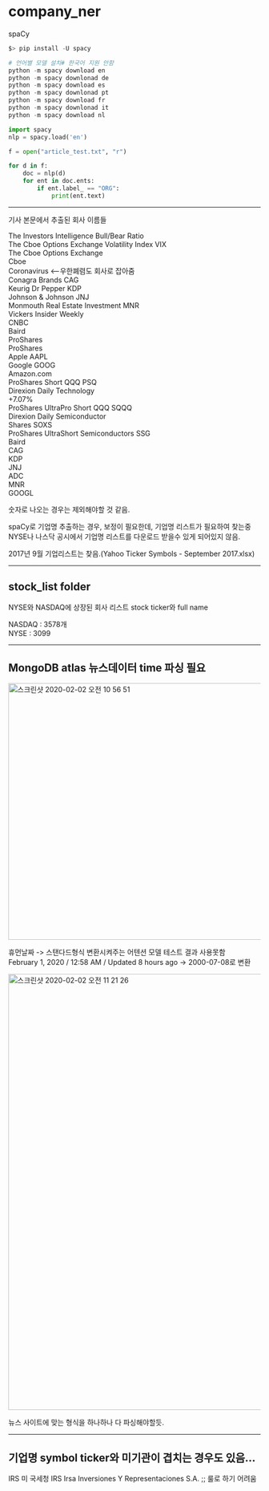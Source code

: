 # company_ner



spaCy 

```python
$> pip install -U spacy

# 언어별 모델 설치# 한국어 지원 안함 
python -m spacy download en
python -m spacy downlonad de
python -m spacy download es
python -m spacy downlonad pt
python -m spacy download fr
python -m spacy downlonad it
python -m spacy download nl


```


```python
import spacy
nlp = spacy.load('en')

f = open("article_test.txt", "r")

for d in f:
    doc = nlp(d)
    for ent in doc.ents:
        if ent.label_ == "ORG":
            print(ent.text)
```
---
기사 본문에서 추출된 회사 이름들

The Investors Intelligence Bull/Bear Ratio  
The Cboe Options Exchange Volatility Index VIX  
The Cboe Options Exchange  
Cboe  
Coronavirus <--우한폐렴도 회사로 잡아줌  
Conagra Brands CAG  
Keurig Dr Pepper KDP  
Johnson & Johnson JNJ  
Monmouth Real Estate Investment MNR  
Vickers Insider Weekly  
CNBC  
Baird  
ProShares  
ProShares  
Apple AAPL  
Google GOOG  
Amazon.com  
ProShares Short QQQ PSQ  
Direxion Daily Technology  
+7.07%  
ProShares UltraPro Short QQQ SQQQ  
Direxion Daily Semiconductor  
Shares SOXS  
ProShares UltraShort Semiconductors SSG  
Baird  
CAG  
KDP  
JNJ  
ADC  
MNR  
GOOGL  
  
숫자로 나오는 경우는 제외해야할 것 같음.  

spaCy로 기업명 추출하는 경우, 보정이 필요한데, 기업명 리스트가 필요하여 찾는중
NYSE나 나스닥 공시에서 기업명 리스트를 다운로드 받을수 있게 되어있지 않음.

2017년 9월 기업리스트는 찾음.(Yahoo Ticker Symbols - September 2017.xlsx)

---

## stock_list folder
NYSE와 NASDAQ에 상장된 회사 리스트
stock ticker와 full name


NASDAQ : 3578개  
NYSE   : 3099  

---
## MongoDB atlas 뉴스데이터 time 파싱 필요

<img width="512" alt="스크린샷 2020-02-02 오전 10 56 51" src="https://user-images.githubusercontent.com/10937193/73601796-245cb100-45ab-11ea-8831-0120c1951039.png">

휴먼날짜 -> 스탠다드형식 변환시켜주는 어텐션 모델 테스트 결과 사용못함  
February 1, 2020 /  12:58 AM / Updated 8 hours ago -> 2000-07-08로 변환

<img width="870" alt="스크린샷 2020-02-02 오전 11 21 26" src="https://user-images.githubusercontent.com/10937193/73601967-53285680-45ae-11ea-96c4-70ebde8f6061.png">


뉴스 사이트에 맞는 형식을 하나하나 다 파싱해야할듯.


---

## 기업명 symbol ticker와 미기관이 겹치는 경우도 있음...
IRS 미 국세청
IRS	Irsa Inversiones Y Representaciones S.A. ;; 룰로 하기 어려움

